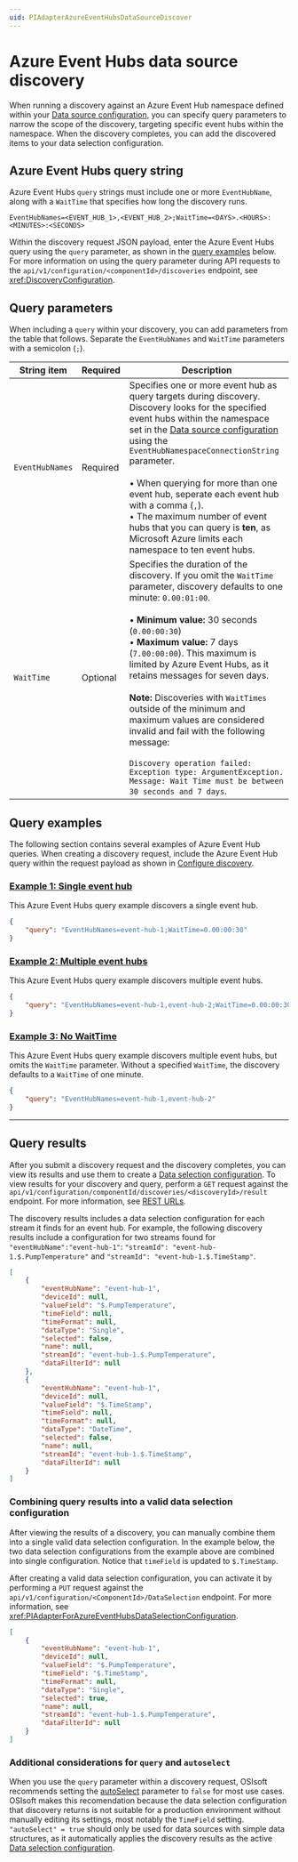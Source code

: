 ```yaml
---
uid: PIAdapterAzureEventHubsDataSourceDiscover
---
```


# Azure Event Hubs data source discovery

When running a discovery against an Azure Event Hub namespace defined within your [Data source configuration](xref:PIAdapterForAzureEventHubsDataSourceConfiguration), you can specify query parameters to narrow the scope of the discovery, targeting specific event hubs within the namespace. When the discovery completes, you can add the discovered items to your data selection configuration.

## Azure Event Hubs query string

Azure Event Hubs `query` strings must include one or more `EventHubName`, along with a `WaitTime` that specifies how long the discovery runs.

```text
EventHubNames=<EVENT_HUB_1>,<EVENT_HUB_2>;WaitTime=<DAYS>.<HOURS>:<MINUTES>:<SECONDS>
```

Within the discovery request JSON payload, enter the Azure Event Hubs query using the `query` parameter, as shown in the [query examples](#query-examples) below. For more information on using the query parameter during API requests to the `api/v1/configuration/<componentId>/discoveries` endpoint, see <xref:DiscoveryConfiguration>.


## Query parameters

When including a `query` within your discovery, you can add parameters from the table that follows. Separate the `EventHubNames` and `WaitTime` parameters with a semicolon (`;`).

String item | Required | Description
--|--|--
`EventHubNames` | Required | Specifies one or more event hub as query targets during discovery. Discovery looks for the specified event hubs within the namespace set in the [Data source configuration](xref:PIAdapterForAzureEventHubsDataSourceConfiguration) using the `EventHubNamespaceConnectionString` parameter.<br><br>&bull; When querying for more than one event hub, seperate each event hub with a comma (`,`).<br>&bull; The maximum number of event hubs that you can query is **ten**, as Microsoft Azure limits each namespace to ten event hubs.
`WaitTime` | Optional | Specifies the duration of the discovery. If you omit the `WaitTime` parameter, discovery defaults to one minute: `0.00:01:00`.<br><br>&bull; **Minimum value:** 30 seconds (`0.00:00:30`)<br>&bull; **Maximum value:** 7 days (`7.00:00:00`). This maximum is limited by Azure Event Hubs, as it retains messages for seven days.<br><br>**Note:** Discoveries with `WaitTimes` outside of the minimum and maximum values are considered invalid and fail with the following message:<br><br>`Discovery operation failed: Exception type: ArgumentException. Message: Wait Time must be between 30 seconds and 7 days`. 

## Query examples

The following section contains several examples of Azure Event Hub queries. When creating a discovery request, include the Azure Event Hub query within the request payload as shown in [Configure discovery](xref:DiscoveryConfiguration#configure-discovery).

### [Example 1: Single event hub](#tab/example-1)

This Azure Event Hubs query example discovers a single event hub.

```json
{
    "query": "EventHubNames=event-hub-1;WaitTime=0.00:00:30"
}
```

### [Example 2: Multiple event hubs](#tab/example-2)

This Azure Event Hubs query example discovers multiple event hubs.

```json
{
    "query": "EventHubNames=event-hub-1,event-hub-2;WaitTime=0.00:00:30"
}
```

### [Example 3: No WaitTime](#tab/example-3)

This Azure Event Hubs query example discovers multiple event hubs, but omits the `WaitTime` parameter. Without a specified `WaitTime`, the discovery defaults to a `WaitTime` of one minute.

```json
{
    "query": "EventHubNames=event-hub-1,event-hub-2"
}
```

***

## Query results

After you submit a discovery request and the discovery completes, you can view its results and use them to create a [Data selection configuration](xref:PIAdapterForAzureEventHubsDataSelectionConfiguration). To view results for your discovery and query, perform a `GET` request against the `api/v1/configuration/componentId/discoveries/<discoveryId>/result` endpoint. For more information, see [REST URLs](xref:DiscoveryConfiguration#rest-urls).

The discovery results includes a data selection configuration for each stream it finds for an event hub. For example, the following discovery results include a configuration for two streams found for `"eventHubName":"event-hub-1"`: `"streamId": "event-hub-1.$.PumpTemperature"` and `"streamId": "event-hub-1.$.TimeStamp"`.

```json
[
    {​​​
        "eventHubName": "event-hub-1",
        "deviceId": null,
        "valueField": "$.PumpTemperature",
        "timeField": null,
        "timeFormat": null,
        "dataType": "Single",
        "selected": false,
        "name": null,
        "streamId": "event-hub-1.$.PumpTemperature",
        "dataFilterId": null
    }​​​,
    {​​​
        "eventHubName": "event-hub-1",
        "deviceId": null,
        "valueField": "$.TimeStamp",
        "timeField": null,
        "timeFormat": null,
        "dataType": "DateTime",
        "selected": false,
        "name": null,
        "streamId": "event-hub-1.$.TimeStamp",
        "dataFilterId": null
    }​​​
]
```

### Combining query results into a valid data selection configuration 

After viewing the results of a discovery, you can manually combine them into a single valid data selection configuration. In the example below, the two data selection configurations from the example above are combined into single configuration. Notice that `timeField` is updated to `$.TimeStamp`.

After creating a valid data selection configuration, you can activate it by performing a `PUT` request against the `api/v1/configuration/<ComponentId>/DataSelection` endpoint. For more information, see <xref:PIAdapterForAzureEventHubsDataSelectionConfiguration>.


```json
[
    {
        "eventHubName": "event-hub-1",
        "deviceId": null,
        "valueField": "$.PumpTemperature",
        "timeField": "$.TimeStamp",
        "timeFormat": null,
        "dataType": "Single",
        "selected": true,
        "name": null,
        "streamId": "event-hub-1.$.PumpTemperature",
        "dataFilterId": null
    }
]
```

### Additional considerations for `query` and `autoselect`

When you use the `query` parameter within a discovery request, OSIsoft recommends setting the [autoSelect](xref:DiscoveryConfiguration#discovery-parameters) parameter to `false` for most use cases. OSIsoft makes this recomendation because the data selection configuration that discovery returns is not suitable for a production environment without manually editing its settings, most notably the `TimeField` setting. `"autoSelect" = true` should only be used for data sources with simple data structures, as it automatically applies the discovery results as the active [Data selection configuration](xref:PIAdapterForAzureEventHubsDataSelectionConfiguration).
